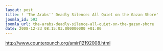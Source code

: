 ```yaml
---
layout: post
title: ! 'The Arabs'' Deadly Silence: All Quiet on the Gazan Shore'
joomla_id: 593
joomla_url: the-arabs-deadly-silence-all-quiet-on-the-gazan-shore
date: 2008-12-23 08:15:03.000000000 +01:00
---
```

<p><a href="http://www.counterpunch.org/amiri12192008.html">http://www.counterpunch.org/amiri12192008.html</a></p>
